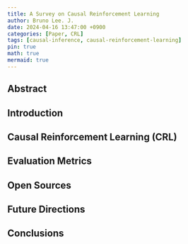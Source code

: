 ```yaml
---
title: A Survey on Causal Reinforcement Learning
author: Bruno Lee. J.
date: 2024-04-16 13:47:00 +0900
categories: [Paper, CRL]
tags: [causal-inference, causal-reinforcement-learning]
pin: true
math: true
mermaid: true
---
```


## Abstract

## Introduction

## Causal Reinforcement Learning (CRL)

## Evaluation Metrics

## Open Sources

## Future Directions

## Conclusions

